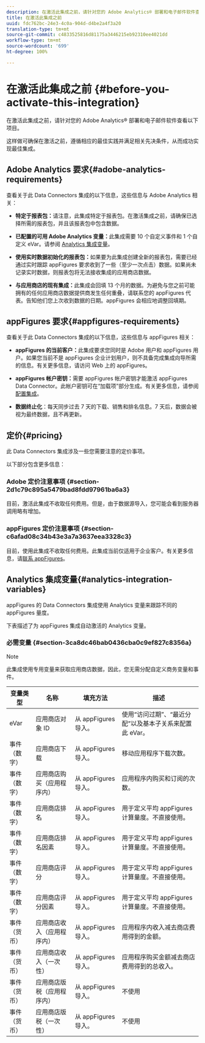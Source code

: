 ```yaml
---
description: 在激活此集成之前，请针对您的 Adobe Analytics® 部署和电子邮件软件查看以下项目。
title: 在激活此集成之前
uuid: fdc762bc-24e3-4c0a-904d-d4be2a4f3a20
translation-type: tm+mt
source-git-commit: c4833525816d81175a3446215eb92310ee4021dd
workflow-type: tm+mt
source-wordcount: '699'
ht-degree: 100%

---
```



# 在激活此集成之前 {#before-you-activate-this-integration}

在激活此集成之前，请针对您的 Adobe Analytics® 部署和电子邮件软件查看以下项目。

这样做可确保在激活之前，遵循相应的最佳实践并满足相关先决条件，从而成功实现最佳集成。

## Adobe Analytics 要求{#adobe-analytics-requirements}

查看关于此 Data Connectors 集成的以下信息，这些信息与 Adobe Analytics 相关：

* **特定于报表包：**&#x200B;请注意，此集成特定于报表包。在激活集成之前，请确保已选择所需的报表包，并且该报表包中包含数据。
* **已配置的可用 Adobe Analytics 变量：**&#x200B;此集成需要 10 个自定义事件和 1 个自定义 eVar。请参阅 [Analytics 集成变量](appfigures-before-activation.md#analytics-integration-variables)。

* **使用实时数据初始化的报表包：**&#x200B;如果要为此集成创建全新的报表包，需要已经通过实时跟踪 appFigures 要求收到了一些（至少一次点击）数据。如果尚未记录实时数据，则报表包将无法接收集成的应用商店数据。

* **与应用商店的现有集成：**&#x200B;此集成会回填 13 个月的数据。为避免与您之前可能拥有的任何应用商店数据提供商发生任何重叠，请联系您的 appFigures 代表。告知他们您上次收到数据的日期。appFigures 会相应地调整回填期。

## appFigures 要求{#appfigures-requirements}

查看关于此 Data Connectors 集成的以下信息，这些信息与 appFigures 相关：

* **appFigures 的当前客户：**&#x200B;此集成要求您同时是 Adobe 用户和 appFigures 用户。如果您当前不是 appFigures 企业计划用户，则不具备完成集成向导所需的信息。有关更多信息，请访问 Web 上的 appFigures。
* **appFigures 帐户密钥：**&#x200B;需要 appFigures 帐户密钥才能激活 appFigures Data Connector。此帐户密钥可在“加载项”部分生成。有关更多信息，请参阅[配置集成](../appfigures-overview/t-appfigures-integration.md)。

* **数据终止化**：每天同步过去 7 天的下载、销售和排名信息。7 天后，数据会被视为最终数据，且不再更新。

## 定价{#pricing}

此 Data Connectors 集成涉及一些您需要注意的定价事项。

以下部分包含更多信息：

### Adobe 定价注意事项 {#section-2d1c79c895a5479bad8fdd97961ba6a3}

目前，激活此集成不收取任何费用。但是，由于数据源导入，您可能会看到服务器调用略有增加。

### appFigures 定价注意事项 {#section-c6afad08c34b43e3a7a3637eea3328c3}

目前，使用此集成不收取任何费用。此集成当前仅适用于企业客户。有关更多信息，请[联系 appFigures](https://appfigures.com/support/contact)。

## Analytics 集成变量{#analytics-integration-variables}

appFigures 的 Data Connectors 集成使用 Analytics 变量来跟踪不同的 appFigures 量度。

下表描述了为 appFigures 集成自动激活的 Analytics 变量。

### 必需变量 {#section-3ca8dc46bab0436cba0c9ef827c8356a}

>[!NOTE]
>
> 此集成使用专用变量来获取应用商店数据，因此，您无需分配自定义商务变量和事件。

| 变量类型 | 名称 | 填充方法 | 描述 |
|---|---|---|---|
| eVar | 应用商店对象 ID | 从 appFigures 导入。 | 使用“访问过期”、“最近分配”以及基本子关系来配置此 eVar。 |
| 事件（数字） | 应用商店下载 | 从 appFigures 导入。 | 移动应用程序下载次数。 |
| 事件（数字） | 应用商店购买（应用程序内） | 从 appFigures 导入。 | 应用程序内购买和订阅的次数。 |
| 事件（数字） | 应用商店排名 | 从 appFigures 导入。 | 用于定义平均 appFigures 计算量度。不直接使用。 |
| 事件（数字） | 应用商店排名因素 | 从 appFigures 导入。 | 用于定义平均 appFigures 计算量度。不直接使用。 |
| 事件（数字） | 应用商店评分 | 从 appFigures 导入。 | 用于定义平均 appFigures 计算量度。不直接使用。 |
| 事件（数字） | 应用商店评分因素 | 从 appFigures 导入。 | 用于定义平均 appFigures 计算量度。不直接使用。 |
| 事件（货币） | 应用商店收入（应用程序内） | 从 appFigures 导入。 | 应用程序内收入减去商店费用得到的金额。 |
| 事件（货币） | 应用商店收入（一次性） | 从 appFigures 导入。 | 应用程序购买金额减去商店费用得到的总收入。 |
| 事件（货币） | 应用商店版税（应用程序内） | 从 appFigures 导入。 | 不使用 |
| 事件（货币） | 应用商店版税（一次性） | 从 appFigures 导入。 | 不使用 |

